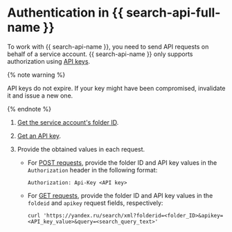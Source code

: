 # Authentication in {{ search-api-full-name }}

To work with {{ search-api-name }}, you need to send API requests on behalf of a service account. {{ search-api-name }} only supports authorization using [API keys](../../iam/concepts/authorization/api-key.md).

{% note warning %}

API keys do not expire. If your key might have been compromised, invalidate it and issue a new one.

{% endnote %}

1. [Get the service account's folder ID](../../resource-manager/operations/folder/get-id.md).
1. [Get an API key](../../iam/operations/api-key/create.md).
1. Provide the obtained values in each request.

   * For [POST requests](../concepts/post-request.md), provide the folder ID and API key values in the `Authorization` header in the following format:

     ```curl
     Authorization: Api-Key <API key>
     ```

   * For [GET requests](../concepts/get-request.md), provide the folder ID and API key values in the `foldeid` and `apikey` request fields, respectively:

     ```curl
     curl 'https://yandex.ru/search/xml?folderid=<folder_ID>&apikey=<API_key_value>&query=<search_query_text>'
     ```